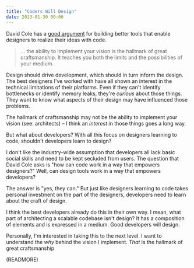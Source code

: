 ```yaml
---
title: "Coders Will Design"
date: 2013-01-30 00:00
---
```


David Cole has a [good argument](https://medium.com/design-startups/6c423fc5ccef) for building better tools that enable designers to realize their ideas with code.

> ... the ability to implement your vision is the hallmark of great craftsmanship. It teaches you both the limits and the possibilities of your medium.

Design should drive development, which should in turn inform the design. The best designers I've worked with have all shown an interest in the technical limitations of their platforms. Even if they can't identify bottlenecks or identify memory leaks, they're _curious_ about those things. They want to know what aspects of their design may have influenced those problems.

The hallmark of craftsmanship may not be the ability to implement your vision (see: architects) – I think an _interest_ in those things goes a long way.

But what about developers? With all this focus on designers learning to code, shouldn't developers learn to design?

I don't like the industry-wide assumption that developers all lack basic social skills and need to be kept secluded from users. The question that David Cole asks is "how can code work in a way that empowers designers?" Well, can design tools work in a way that empowers developers?

The answer is "yes, they can." But just like designers learning to code takes personal investment on the part of the designers, developers need to learn about the craft of design.

I think the best developers already do this in their own way. I mean, what part of architecting a scalable codebase isn't design? It has a composition of elements and is expressed in a medium. Good developers will design.

Personally, I'm interested in taking this to the next level. I want to understand the _why_ behind the vision I implement. _That_ is the hallmark of great craftsmanship

(READMORE)
